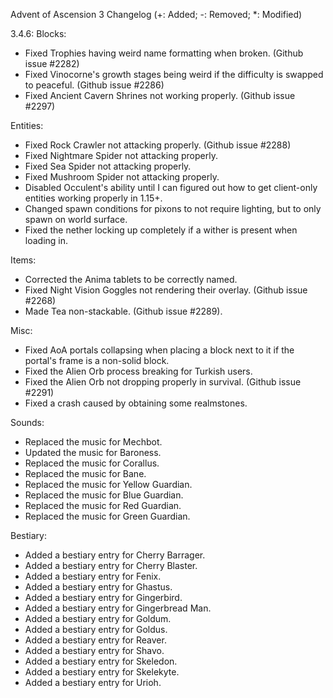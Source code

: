 Advent of Ascension 3 Changelog
(+: Added; -: Removed; *: Modified)

3.4.6:
Blocks:
* Fixed Trophies having weird name formatting when broken. (Github issue #2282)
* Fixed Vinocorne's growth stages being weird if the difficulty is swapped to peaceful. (Github issue #2286)
* Fixed Ancient Cavern Shrines not working properly. (Github issue #2297)

Entities:
* Fixed Rock Crawler not attacking properly. (Github issue #2288)
* Fixed Nightmare Spider not attacking properly.
* Fixed Sea Spider not attacking properly.
* Fixed Mushroom Spider not attacking properly.
* Disabled Occulent's ability until I can figured out how to get client-only entities working properly in 1.15+.
* Changed spawn conditions for pixons to not require lighting, but to only spawn on world surface.
* Fixed the nether locking up completely if a wither is present when loading in.

Items:
* Corrected the Anima tablets to be correctly named.
* Fixed Night Vision Goggles not rendering their overlay. (Github issue #2268)
* Made Tea non-stackable. (Github issue #2289).

Misc:
* Fixed AoA portals collapsing when placing a block next to it if the portal's frame is a non-solid block.
* Fixed the Alien Orb process breaking for Turkish users.
* Fixed the Alien Orb not dropping properly in survival. (Github issue #2291)
* Fixed a crash caused by obtaining some realmstones.

Sounds:
* Replaced the music for Mechbot.
* Updated the music for Baroness.
* Replaced the music for Corallus.
* Replaced the music for Bane.
* Replaced the music for Yellow Guardian.
* Replaced the music for Blue Guardian.
* Replaced the music for Red Guardian.
* Replaced the music for Green Guardian.

Bestiary:
+ Added a bestiary entry for Cherry Barrager.
+ Added a bestiary entry for Cherry Blaster.
+ Added a bestiary entry for Fenix.
+ Added a bestiary entry for Ghastus.
+ Added a bestiary entry for Gingerbird.
+ Added a bestiary entry for Gingerbread Man.
+ Added a bestiary entry for Goldum.
+ Added a bestiary entry for Goldus.
+ Added a bestiary entry for Reaver.
+ Added a bestiary entry for Shavo.
+ Added a bestiary entry for Skeledon.
+ Added a bestiary entry for Skelekyte.
+ Added a bestiary entry for Urioh.
